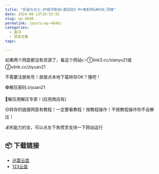 ```yaml
---
title: "安迪与北七-护城河夜战+酒店轻S-M+电影院&#038;顶楼"
date: 2024-08-13T10:53:55
slug: wp-4840
permalink: /posts/wp-4840/
categories:
  - 盖📺
  - 恰饭合集
tags:

---
```


如果两个网盘都没有资源了，看这个网站👉①link3.cc/xianyu21或②vlink.cc/ziyuan21

不需要注册账号！直接点本地下载转存OK？懂吧！

🟢解压密码:ziyuan21

🔵解压用解压专家！(应用商店有)

🟡转存的链接网盘有教程！一定要看教程！按教程操作！不按教程操作你不会解压！

💰🈶能力的宝，可以点左下角赞赏支持一下网站运行

## 📦 下载链接
- [迅雷云盘](https://blziyuan21.com/pay-download/4840?key=abfc76f731&down_id=0)
- [123云盘](https://blziyuan21.com/pay-download/4840?key=abfc76f731&down_id=1)

